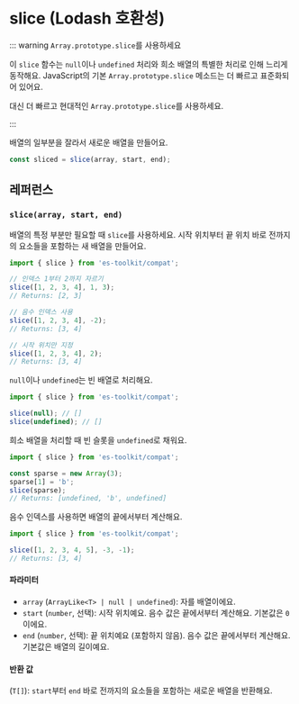 # slice (Lodash 호환성)

::: warning `Array.prototype.slice`를 사용하세요

이 `slice` 함수는 `null`이나 `undefined` 처리와 희소 배열의 특별한 처리로 인해 느리게 동작해요. JavaScript의 기본 `Array.prototype.slice` 메소드는 더 빠르고 표준화되어 있어요.

대신 더 빠르고 현대적인 `Array.prototype.slice`를 사용하세요.

:::

배열의 일부분을 잘라서 새로운 배열을 만들어요.

```typescript
const sliced = slice(array, start, end);
```

## 레퍼런스

### `slice(array, start, end)`

배열의 특정 부분만 필요할 때 `slice`를 사용하세요. 시작 위치부터 끝 위치 바로 전까지의 요소들을 포함하는 새 배열을 만들어요.

```typescript
import { slice } from 'es-toolkit/compat';

// 인덱스 1부터 2까지 자르기
slice([1, 2, 3, 4], 1, 3);
// Returns: [2, 3]

// 음수 인덱스 사용
slice([1, 2, 3, 4], -2);
// Returns: [3, 4]

// 시작 위치만 지정
slice([1, 2, 3, 4], 2);
// Returns: [3, 4]
```

`null`이나 `undefined`는 빈 배열로 처리해요.

```typescript
import { slice } from 'es-toolkit/compat';

slice(null); // []
slice(undefined); // []
```

희소 배열을 처리할 때 빈 슬롯을 `undefined`로 채워요.

```typescript
import { slice } from 'es-toolkit/compat';

const sparse = new Array(3);
sparse[1] = 'b';
slice(sparse);
// Returns: [undefined, 'b', undefined]
```

음수 인덱스를 사용하면 배열의 끝에서부터 계산해요.

```typescript
import { slice } from 'es-toolkit/compat';

slice([1, 2, 3, 4, 5], -3, -1);
// Returns: [3, 4]
```

#### 파라미터

- `array` (`ArrayLike<T> | null | undefined`): 자를 배열이에요.
- `start` (`number`, 선택): 시작 위치예요. 음수 값은 끝에서부터 계산해요. 기본값은 `0`이에요.
- `end` (`number`, 선택): 끝 위치예요 (포함하지 않음). 음수 값은 끝에서부터 계산해요. 기본값은 배열의 길이예요.

#### 반환 값

(`T[]`): `start`부터 `end` 바로 전까지의 요소들을 포함하는 새로운 배열을 반환해요.
